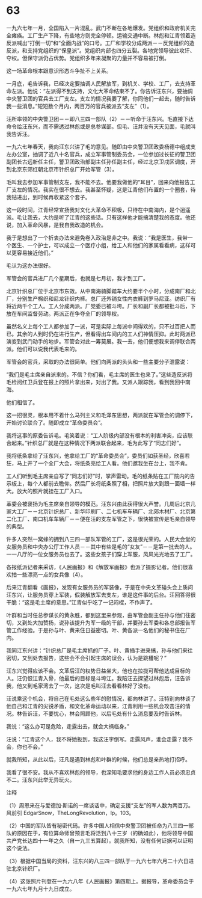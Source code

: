 # 63

一九六七年一月，全国陷入一片混乱。武门不断在各地爆发。党组织和政府机关完全瘫痪。工厂生产下降，有些地方则完全停顿。运输交通中断。林彪和江青领着造反派喊出“打倒一切”和“全面内战”的口号。工厂和学校分成两派－－反党组织的造反派，和支持党组织的“保皇派”。党组织内部也四分五裂。各地党领导彼此攻讦、夺权。但保守派仍占优势。党组织多年来凝聚的力量并不容易被打倒。

这一场革命根本跟意识形态斗争扯不上关系。

一月底，毛告诉我，已经决定要抽调人民解放军，到机关、学校、工厂，去支持革命左派。他说：“左派得不到支持，文化大革命结束不了。你告诉汪东兴，要抽调中央警卫团的官兵去工厂支左。支左的情况我要了解，你同他们一起去，随时告诉我一些消息。”短短数个月内，两百万的官兵被派去“支左”（1）。

汪所率领的中央警卫团－－即八三四一部队（2）－－听命于汪东兴。毛直接下达命令给汪东兴，而不需透过林彪或是总参谋部。但毛、汪并没有天天见面，毛就叫我告诉汪。

一九六七年春天，我向汪东兴讲了毛的意见。随即由中央警卫团政委杨德中组成支左办公室，抽调了近八十名官兵，成立军事管制委员会，一位参加过长征的警卫团副团长古远新任主任，警卫团政治部副主任孙任副主任，经过北京卫戍区调度，开到北京东郊红朝北京市针织总厂开始军管（3）。

毛叫我去参加军事管制支左，我不能不去。他要我做他的“耳目”，回来向他报告工厂支左的情况。我实在很不想去。我甚至怀疑，这是江青他们布置的一个圈套，待我钻进出，到时候再收紧这个套子。

这一段时间，江青经常宣扬我对文化大革命不积极，只待在中南海内，是个逍遥派。毛让我去，大约是听了江青的这些话。只有这样他才能搞清楚我的态度。他还说，加入革命风暴，是我自我改造的机会。

我于是想出了一个折衷办法来避免卷入政治是非之中。我说：“我是医生，我带一个医生、一个护士，可以成立一个医疗小组，给工人和他们的家属看看病，这样可以更容易接近他们。”

毛认为这办法很好。

军管会的官兵进厂几个星期后，也就是七月初，我才到工厂。

北京针织总厂位于北京市东效。从中南海骑脚踏车大约要半个小时，分成南厂和北厂，分别生产棉织和尼龙针织内裤。总厂还外销女性内衣裤到罗马尼亚。纺织厂有将近两千个工人。工人分成两派。厂党委已被斗垮。厂长和副厂长都被批斗后，下放在车间监督劳动。两派正在争夺全厂的领导权。

虽然名义上每个工人都参加了一派，可是实际上每派中间得欢的，只不过百把人而已。其余的人到时仍在进行生产，但看得出车间内的工人们神情压抑。此时两派已演变到武门动手的地步。军管会对此一筹莫展。我一去，他们便想我来调停联合两派。他们可以说我代表毛来的。

军管会的官兵，采取的办法很简单。他们向两派的头头和一些主要分子泄露说：

“我们是毛主席亲自派来的。不信？你们看，毛主席的医生也来了。”这些造反派将毛检阅红卫兵登在报上的照片拿出来，对出了我。又派人跟踪我，看到我回中南海。

他们相信了。

这一招很灵，根本用不着什么马列主义和毛泽东思想，两派就在军管会的调停下，开始讨论联合了。随即成立“革命委员会”。

我将这事的原委告诉毛。毛笑着说：“工人阶级内部没有根本的利害冲突，应该联合起来。”针织总厂就是在这种情况下两派联合起来，毛为此写了“同志们好”。

我将纸条拿给了汪东兴，他拿给工厂的“革命委员会”，委员们如获圣经，欣喜若狂，马上开了一个全厂大会，将纸条亮给工人看。他们邀我坐在台上，我不肯。

工人们听到毛主席亲自写了“同志们好”时，掌声雷动。毛的纸条贴在工厂院内的告示板上，每个人都前去瞻仰。然后厂长将纸条照了相，把照片放大到跟一面墙一样大。放大的照片就挂在工厂入口。

革委会被褒扬为毛主席亲自领导的模范。汪东兴由此获得很大声誉。几周后北京几家大工厂－－北京针织总厂、新华印刷厂、二七机车车辆厂、北郊木材厂、北京第二化工厂、南口机车车辆厂－－便在汪的支左军管之下，很快被宣传是毛亲自领导的典型。

许多人突然一窝蜂的拥到八三四一部队军管的工厂，这是很光荣的。人民大会堂的女服务员和中央办公厅工作人员－－其中有些是毛的“女友”－－是第一批去的人。一一八厅的一位女服务员也去了。这些女孩子们穿上军服，风风光光地去了工厂。

各报纸派记者来采访，《人民画报》和《解放军画报》也派了摄影记者。他们很喜欢拍一些漂亮一点的女兵像（4）。

后来江青翻看《画报》，发现有女服务员的军装像，于是在中央文革碰头会上质问汪东兴，让服务员穿上军装，假装解放军去支左，谁是这件事的后台。汪回答得很干脆：“这是毛主席的意思。”江青似乎吃了一记闷棍，不作声了。

叶群和当时任总参谋长的黄永胜，都到这里来参观，由军管会副主任孙与他们往密切，又到处大加赞扬，说孙该提升为军一级的干部，并要孙去军委和各总部报告军管工作经验。于是孙与叶、黄来住日益密切。叶、黄各派一名他们的秘书住在厂内。

我同江东兴讲：“针织总厂是毛主席抓的厂子。叶、黄插手进来搞，孙与他们来往密切，又到处去报告，这些会不会引起主席的误会，认为是跳槽呢？”

汪东兴觉得应该不会。文革后汪的权势日益坐大，他也在拉拢可帮他达成目标的人。汪仍恨江青入骨，他最后的目标是斗垮江。我陪汪去探望过林彪后，汪告诉我，他又到毛家湾去了一次，这次是毛叫汪去看看林好了没有。

汪说乘这个机会，将自己在毛处这么些年的慰情况，都向林讲了。汪特别向林谈了他自己和江青的尖锐矛盾，和文化革命运动以来，江青利用一些机会攻击汪的情况。林告诉汪，不要忧心，林会照顾他，以后毛处有什么消息要及时告诉林。

我说：“这么办可是危险，走露出去，就会大祸临身。”

汪说：“江青这个人，我不将她扳到，我这汪字倒写。走露风声，谁会走露？我不会，你也不会。”

就我所知，从此以后，汪凡是遇到林彪和叶群的时候，他们总是亲热地打招呼。

我看了很不安。我从不喜欢林彪的领导，也深知毛要求他的身边工作人员必须忠贞不二。汪东兴此举无异玩火。

注释

（1）周恩来在与爱德加·斯诺的一席谈话中，确定支援“支左”的军人数为两百万。风前引 EdgarSnow，TheLongRevolution，lp。103。

（2）中国的军队皆有秘密代码。许多中国人相信中央警卫团被任命为八三四一部队的原因在于，有位算命师曾预言毛将活到八十三岁（的确如此），他将领导中国共产党长达四十一年之久（自一九三五算起）。就我所知，没有任何证据可以证明这个说法。

（3）根据中国当局的资料，汪东兴的八三四一部队于一九六七年六月二十六日进驻北京针织厂。

（4）这张照片刊登在一九六八年《人民画报》第四期上。据报导，革命委员会于一九六七年九月十九日成立。
